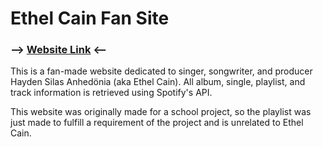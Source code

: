 # Ethel Cain Fan Site

### --> [Website Link](https://salamandarin.github.io/Ethel_Cain/index.html) <--

This is a fan-made website dedicated to singer, songwriter, and producer Hayden Silas Anhedönia (aka Ethel Cain). All album, single, playlist, and track information is retrieved using Spotify's API.

This website was originally made for a school project, so the playlist was just made to fulfill a requirement of the project and is unrelated to Ethel Cain.